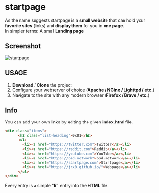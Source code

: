 # startpage

As the name suggests startpage is a **small website** that can hold your **favorite sites** (links) and **display them** for you in **one page**.   
In simpler terms: A small **Landing page**

## Screenshot 
![startpage](https://github.com/user-attachments/assets/d24fb559-c332-432a-8e5a-baea57a1e8bb)

## USAGE
1. **Download / Clone** the project
2. Configure your webserver of choice (**Apache / NGinx / Lighttpd / etc.**)
3. Navigate to the site with any modern browser (**Firefox / Brave / etc.**)

## Info
You can add your own links by editing the given **index.html** file.
```html
<div class="items">
      <h2 class="list-heading">0x01</h2>
      <ul>
        <li><a href="https://twitter.com">Twitter</a></li>
        <li><a href="https://reddit.com">Reddit</a></li>
        <li><a href="https://youtube.com">YouTube</a></li>
        <li><a href="https://bsd.network">bsd.network</a></li>
        <li><a href="https://startpage.com">Startpage</a></li>
        <li><a href="https://jhx0.github.io/">Webpage</a></li>
      </ul>
</div>
```
Every entry is a simple **"li"** entry into the **HTML** file.
